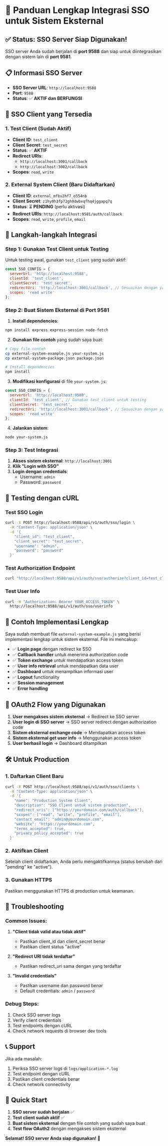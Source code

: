 # 🚀 Panduan Lengkap Integrasi SSO untuk Sistem Eksternal

## ✅ **Status: SSO Server Siap Digunakan!**

SSO server Anda sudah berjalan di **port 9588** dan siap untuk diintegrasikan dengan sistem lain di **port 9581**.

## 📋 **Informasi SSO Server**

- **SSO Server URL**: `http://localhost:9588`
- **Port**: `9588`
- **Status**: ✅ **AKTIF dan BERFUNGSI**

## 🔑 **SSO Client yang Tersedia**

### **1. Test Client (Sudah Aktif)**
- **Client ID**: `test_client`
- **Client Secret**: `test_secret`
- **Status**: ✅ **AKTIF**
- **Redirect URIs**: 
  - `http://localhost:3001/callback`
  - `http://localhost:3002/callback`
- **Scopes**: `read`, `write`

### **2. External System Client (Baru Didaftarkan)**
- **Client ID**: `external_mfbv2hf7_o554nb`
- **Client Secret**: `z1hy0h3fp72gh9dwbxqfhq4jggapq7q`
- **Status**: ⏳ **PENDING** (perlu aktivasi)
- **Redirect URIs**: `http://localhost:9581/auth/callback`
- **Scopes**: `read`, `write`, `profile`, `email`

## 🔧 **Langkah-langkah Integrasi**

### **Step 1: Gunakan Test Client untuk Testing**

Untuk testing awal, gunakan `test_client` yang sudah aktif:

```javascript
const SSO_CONFIG = {
  serverUrl: 'http://localhost:9588',
  clientId: 'test_client',
  clientSecret: 'test_secret',
  redirectUri: 'http://localhost:3001/callback', // Sesuaikan dengan yang terdaftar
  scopes: 'read write'
};
```

### **Step 2: Buat Sistem Eksternal di Port 9581**

1. **Install dependencies**:
```bash
npm install express express-session node-fetch
```

2. **Gunakan file contoh** yang sudah saya buat:
```bash
# Copy file contoh
cp external-system-example.js your-system.js
cp external-system-package.json package.json

# Install dependencies
npm install
```

3. **Modifikasi konfigurasi** di file `your-system.js`:
```javascript
const SSO_CONFIG = {
  serverUrl: 'http://localhost:9588',
  clientId: 'test_client', // Gunakan test_client untuk testing
  clientSecret: 'test_secret',
  redirectUri: 'http://localhost:3001/callback', // Sesuaikan dengan yang terdaftar
  scopes: 'read write'
};
```

4. **Jalankan sistem**:
```bash
node your-system.js
```

### **Step 3: Test Integrasi**

1. **Akses sistem eksternal**: `http://localhost:3001`
2. **Klik "Login with SSO"**
3. **Login dengan credentials**:
   - Username: `admin`
   - Password: `password`

## 🧪 **Testing dengan cURL**

### **Test SSO Login**
```bash
curl -X POST http://localhost:9588/api/v1/auth/sso/login \
  -H "Content-Type: application/json" \
  -d '{
    "client_id": "test_client",
    "client_secret": "test_secret",
    "username": "admin",
    "password": "password"
  }'
```

### **Test Authorization Endpoint**
```bash
curl "http://localhost:9588/api/v1/auth/sso/authorize?client_id=test_client&response_type=code&redirect_uri=http://localhost:3001/callback&scope=read%20write"
```

### **Test User Info**
```bash
curl -H "Authorization: Bearer YOUR_ACCESS_TOKEN" \
  http://localhost:9588/api/v1/auth/sso/userinfo
```

## 📱 **Contoh Implementasi Lengkap**

Saya sudah membuat file `external-system-example.js` yang berisi implementasi lengkap untuk sistem eksternal. File ini mencakup:

- ✅ **Login page** dengan redirect ke SSO
- ✅ **Callback handler** untuk menerima authorization code
- ✅ **Token exchange** untuk mendapatkan access token
- ✅ **User info retrieval** untuk mendapatkan data user
- ✅ **Dashboard** untuk menampilkan informasi user
- ✅ **Logout** functionality
- ✅ **Session management**
- ✅ **Error handling**

## 🔄 **OAuth2 Flow yang Digunakan**

1. **User mengakses sistem eksternal** → Redirect ke SSO server
2. **User login di SSO server** → SSO server redirect dengan authorization code
3. **Sistem eksternal exchange code** → Mendapatkan access token
4. **Sistem eksternal get user info** → Menggunakan access token
5. **User berhasil login** → Dashboard ditampilkan

## 🛠️ **Untuk Production**

### **1. Daftarkan Client Baru**
```bash
curl -X POST http://localhost:9588/api/v1/auth/sso/clients \
  -H "Content-Type: application/json" \
  -d '{
    "name": "Production System Client",
    "description": "SSO Client untuk sistem production",
    "redirect_uris": ["https://yourdomain.com/auth/callback"],
    "scopes": ["read", "write", "profile", "email"],
    "contact_email": "admin@yourdomain.com",
    "website": "https://yourdomain.com",
    "terms_accepted": true,
    "privacy_policy_accepted": true
  }'
```

### **2. Aktifkan Client**
Setelah client didaftarkan, Anda perlu mengaktifkannya (status berubah dari "pending" ke "active").

### **3. Gunakan HTTPS**
Pastikan menggunakan HTTPS di production untuk keamanan.

## 🚨 **Troubleshooting**

### **Common Issues:**

1. **"Client tidak valid atau tidak aktif"**
   - Pastikan client_id dan client_secret benar
   - Pastikan client status "active"

2. **"Redirect URI tidak terdaftar"**
   - Pastikan redirect_uri sama dengan yang terdaftar

3. **"Invalid credentials"**
   - Pastikan username dan password benar
   - Default credentials: `admin` / `password`

### **Debug Steps:**
1. Check SSO server logs
2. Verify client credentials
3. Test endpoints dengan cURL
4. Check network requests di browser dev tools

## 📞 **Support**

Jika ada masalah:
1. Periksa SSO server logs di `logs/application-*.log`
2. Test endpoint dengan cURL
3. Pastikan client credentials benar
4. Check network connectivity

## 🎯 **Quick Start**

1. **SSO server sudah berjalan** ✅
2. **Test client sudah aktif** ✅
3. **Buat sistem eksternal** dengan file contoh yang sudah saya buat
4. **Test flow OAuth2** dengan mengakses sistem eksternal

**Selamat! SSO server Anda siap digunakan! 🎉**
